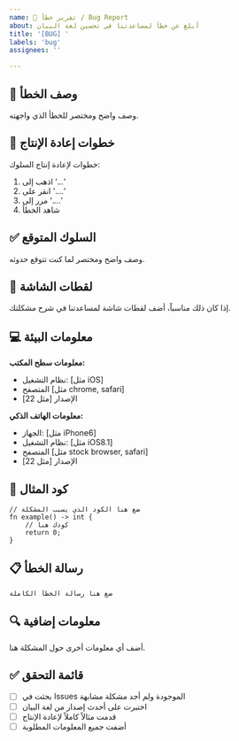 ```yaml
---
name: 🐛 تقرير خطأ / Bug Report
about: أبلغ عن خطأ لمساعدتنا في تحسين لغة البيان
title: '[BUG] '
labels: 'bug'
assignees: ''

---
```


## 🐛 وصف الخطأ
وصف واضح ومختصر للخطأ الذي واجهته.

## 🔄 خطوات إعادة الإنتاج
خطوات لإعادة إنتاج السلوك:
1. اذهب إلى '...'
2. انقر على '....'
3. مرر إلى '....'
4. شاهد الخطأ

## ✅ السلوك المتوقع
وصف واضح ومختصر لما كنت تتوقع حدوثه.

## 📸 لقطات الشاشة
إذا كان ذلك مناسباً، أضف لقطات شاشة لمساعدتنا في شرح مشكلتك.

## 💻 معلومات البيئة
**معلومات سطح المكتب:**
 - نظام التشغيل: [مثل iOS]
 - المتصفح [مثل chrome, safari]
 - الإصدار [مثل 22]

**معلومات الهاتف الذكي:**
 - الجهاز: [مثل iPhone6]
 - نظام التشغيل: [مثل iOS8.1]
 - المتصفح [مثل stock browser, safari]
 - الإصدار [مثل 22]

## 📝 كود المثال
```albayan
// ضع هنا الكود الذي يسبب المشكلة
fn example() -> int {
    // كودك هنا
    return 0;
}
```

## 📋 رسالة الخطأ
```
ضع هنا رسالة الخطأ الكاملة
```

## 🔍 معلومات إضافية
أضف أي معلومات أخرى حول المشكلة هنا.

## ✅ قائمة التحقق
- [ ] بحثت في Issues الموجودة ولم أجد مشكلة مشابهة
- [ ] اختبرت على أحدث إصدار من لغة البيان
- [ ] قدمت مثالاً كاملاً لإعادة الإنتاج
- [ ] أضفت جميع المعلومات المطلوبة
